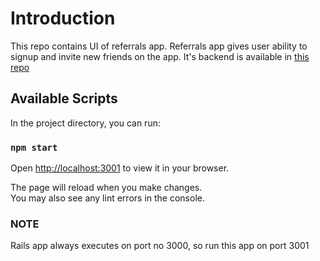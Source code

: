 # Introduction

This repo contains UI of referrals app. Referrals app gives user ability to signup and invite new friends on the app.
It's backend is available in [this repo](https://github.com/Gauravpurohit409/send_referrals_react)

## Available Scripts

In the project directory, you can run:

### `npm start`

Open [http://localhost:3001](http://localhost:3001) to view it in your browser.

The page will reload when you make changes.\
You may also see any lint errors in the console.

### NOTE
Rails app always executes on port no 3000, so run this app on port 3001
